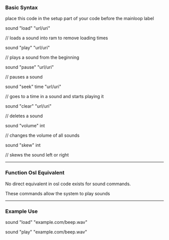 ### Basic Syntax

place this code in the setup part of your code before the mainloop label

sound "load" "url/uri"

// loads a sound into ram to remove loading times

sound "play" "url/uri"

// plays a sound from the beginning

sound "pause" "url/uri"

// pauses a sound

sound "seek" time "url/uri"

// goes to a time in a sound and starts playing it

sound "clear" "url/uri"

// deletes a sound

sound "volume" int

// changes the volume of all sounds

sound "skew" int

// skews the sound left or right

---

### Function Osl Equivalent

No direct equivalent in osl code exists for sound commands.

These commands allow the system to play sounds

---

### Example Use

sound "load" "example.com/beep.wav"

sound "play" "example.com/beep.wav"
